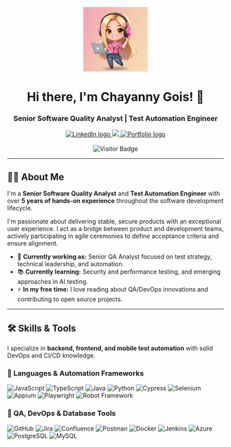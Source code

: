 <div align="center">
  <img src="./assets/image_b542c8.png" alt="Avatar da Chayanny Gois" height="150" />
</div>

<h1 align="center">Hi there, I'm Chayanny Gois! 👋</h1>
<h3 align="center">Senior Software Quality Analyst | Test Automation Engineer</h3>

<div align="center">
  <a href="https://www.linkedin.com/in/chay-gois/" target="_blank">
    <img src="https://img.shields.io/static/v1?message=LinkedIn&logo=linkedin&label=&color=0077B5&logoColor=white&labelColor=&style=for-the-badge" height="25" alt="LinkedIn logo" />
  </a>
  <a href="https://github.com/Chaygois" target="_blank">
    <img src="https://img.shields.io/static/v1?message=GitHub&logo=github&label=&color=181717&logoColor=white&la
    
    
    belColor=&style=for-the-badge" height="25" alt="GitHub logo" />
  </a>
  <a href="https://chayportifolioapp.vercel.app/" target="_blank">
    <img src="https://img.shields.io/static/v1?message=Portfolio&logo=google-chrome&label=&color=4285F4&logoColor=white&labelColor=&style=for-the-badge" height="25" alt="Portfolio logo" />
  </a>
</div>

<br/>

<div align="center">
  <img src="https://visitor-badge.laobi.icu/badge?page_id=ChayannyGois.ChayannyGois" alt="Visitor Badge" />
</div>

---

## 👩‍💻 About Me

I'm a **Senior Software Quality Analyst** and **Test Automation Engineer** with over **5 years of hands-on experience** throughout the software development lifecycle.

I'm passionate about delivering stable, secure products with an exceptional user experience. I act as a bridge between product and development teams, actively participating in agile ceremonies to define acceptance criteria and ensure alignment.

- 🔭 **Currently working as:** Senior QA Analyst focused on test strategy, technical leadership, and automation.
- 📚 **Currently learning:** Security and performance testing, and emerging approaches in AI testing.
- ⚡ **In my free time:** I love reading about QA/DevOps innovations and contributing to open source projects.

---

## 🛠 Skills & Tools

I specialize in **backend, frontend, and mobile test automation** with solid DevOps and CI/CD knowledge.

### 🚀 Languages & Automation Frameworks

<div align="left">
  <img src="https://cdn.jsdelivr.net/gh/devicons/devicon/icons/javascript/javascript-plain.svg" height="40" alt="JavaScript" />
  <img src="https://cdn.jsdelivr.net/gh/devicons/devicon/icons/typescript/typescript-plain.svg" height="40" alt="TypeScript" />
  <img src="https://cdn.jsdelivr.net/gh/devicons/devicon/icons/java/java-plain.svg" height="40" alt="Java" />
  <img src="https://cdn.jsdelivr.net/gh/devicons/devicon/icons/python/python-plain.svg" height="40" alt="Python" />
  <img src="https://cdn.jsdelivr.net/gh/devicons/devicon/icons/cypress/cypress-original.svg" height="40" alt="Cypress" />
  <img src="https://cdn.jsdelivr.net/gh/devicons/devicon/icons/selenium/selenium-original.svg" height="40" alt="Selenium" />
  <img src="https://cdn.jsdelivr.net/gh/devicons/devicon/icons/appium/appium-original.svg" height="40" alt="Appium" /> <img src="https://cdn.jsdelivr.net/gh/devicons/devicon/icons/playwright/playwright-plain.svg" height="40" alt="Playwright" /> <img src="https://cdn.jsdelivr.net/gh/devicons/devicon/icons/robotframework/robotframework-plain.svg" height="40" alt="Robot Framework" /> </div>

### 🧰 QA, DevOps & Database Tools

<div align="left">
  <img src="https://cdn.jsdelivr.net/gh/devicons/devicon/icons/github/github-original.svg" height="40" alt="GitHub" />
  <img src="https://cdn.jsdelivr.net/gh/devicons/devicon/icons/jira/jira-plain-wordmark.svg" height="40" alt="Jira" />
  <img src="https://cdn.jsdelivr.net/gh/devicons/devicon/icons/confluence/confluence-plain-wordmark.svg" height="40" alt="Confluence" />
  <img src="https://cdn.jsdelivr.net/gh/devicons/devicon/icons/postman/postman-plain-wordmark.svg" height="40" alt="Postman" />
  <img src="https://cdn.jsdelivr.net/gh/devicons/devicon/icons/docker/docker-plain-wordmark.svg" height="40" alt="Docker" />
  <img src="https://cdn.jsdelivr.net/gh/devicons/devicon/icons/jenkins/jenkins-plain.svg" height="40" alt="Jenkins" />
  <img src="https://cdn.jsdelivr.net/gh/devicons/devicon/icons/azure/azure-plain.svg" height="40" alt="Azure" />
  <img src="https://cdn.jsdelivr.net/gh/devicons/devicon/icons/postgresql/postgresql-plain-wordmark.svg" height="40" alt="PostgreSQL" />
  <img src="https://cdn.jsdelivr.net/gh/devicons/devicon/icons/mysql/mysql-plain-wordmark.svg" height="40" alt="MySQL" />
</div>

